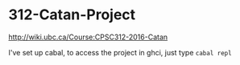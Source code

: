 # 312-Catan-Project
http://wiki.ubc.ca/Course:CPSC312-2016-Catan

I've set up cabal, to access the project in ghci, just type `cabal repl`
